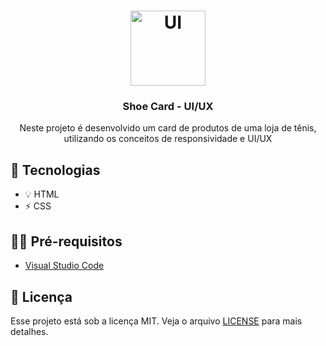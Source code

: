 <h1 align="center">
  <img alt="UI" src="https://o.remove.bg/downloads/0e9cf9bc-5cc8-44c0-a6ad-84bc3376fd91/ui-removebg-preview.png" width="120px" />
</h1>

<h3 align="center">
  Shoe Card - UI/UX
</h3>

<p align="center">Neste projeto é desenvolvido um card de produtos de uma loja de tênis, utilizando os conceitos de responsividade e UI/UX</p>

## 🚀 Tecnologias

- 💡 HTML
- ⚡ CSS 

## ✋🏻 Pré-requisitos

- [Visual Studio Code](https://code.visualstudio.com/)

## 📝 Licença

Esse projeto está sob a licença MIT. Veja o arquivo [LICENSE](LICENSE.md) para mais detalhes.
